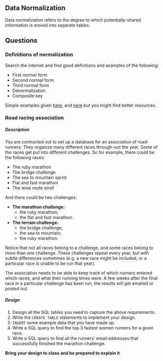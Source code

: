## Data Normalization
Data normalization refers to the degree to which potentially-shared
information is moved into separate tables.

## Questions
### Definitions of normalization
Search the internet and find good definitions and examples of the following:
- First normal form
- Second normal form
- Third normal form
- Denormalization
- Composite key

Simple examples given [here]( https://www.essentialsql.com/get-ready-to-learn-sql-database-normalization-explained-in-simple-english/), and [here](https://www.youtube.com/watch?v=UrYLYV7WSHM)
but you might find better resources.

### Road racing association
##### Description
You are contracted out to set up a database for an association of road-runners.
They organize many different races through-out the year. Some of the races get
put into different challenges.  So for example, there could be the following
races:
- The ruby marathon
- The bridge challenge
- The sea to mountain sprint
- Flat and fast marathon
- The wine route stroll

And there could be two challenges:
- **The marathon challenge:**
    - the ruby marathon;
    - the flat and fast marathon.
- **The terrain challenge:**
    - the bridge challenge;
    - the sea to mountain;
    - the ruby marathon.

Notice that not all races belong to a challenge, and some races belong to more
than one challenge.  These challenges repeat every year, but
with subtle differences sometimes (e.g. a new race might be included,
or a particular race is unable to be run that year).

The association needs to be able to keep track of which runners entered
which races, and what their running times were.  A few weeks after the
final race in a particular challenge has been run, the results will get
emailed or posted out.

##### Design
1. Design all the SQL tables you need to capture the above requirements.
2. Write the `CREATE TABLE` statements to implement your design.
3. `INSERT` some example data that you have made up.
4. Write a SQL query to find the top 3 fastest women runners for a given race.
5. Write a SQL query to find all the runners' email addresses that
successfully finished the marathon challenge.

**Bring your design to class and be prepared to explain it**
